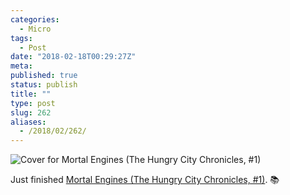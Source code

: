 ```yaml
---
categories:
  - Micro
tags:
  - Post
date: "2018-02-18T00:29:27Z"
meta:
published: true
status: publish
title: ""
type: post
slug: 262
aliases:
  - /2018/02/262/
---
```

<p><img src="https://i.gr-assets.com/images/S/compressed.photo.goodreads.com/books/1352173057l/287861.jpg" alt="Cover for Mortal Engines (The Hungry City Chronicles, #1)" /></p>
<p>Just finished <a href="https://www.goodreads.com/review/show/2294217728?utm_medium=api&amp;utm_source=rss">Mortal Engines (The Hungry City Chronicles, #1)</a>. 📚</p>
